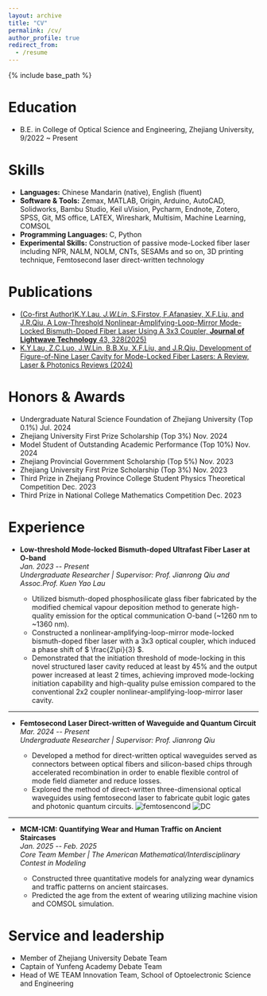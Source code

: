 ```yaml
---
layout: archive
title: "CV"
permalink: /cv/
author_profile: true
redirect_from:
  - /resume
---
```


{% include base_path %}

Education
======
* B.E. in College of Optical Science and Engineering, Zhejiang University, 9/2022 ~ Present

  
Skills
======
* **Languages:** Chinese Mandarin (native), English (fluent)
* **Software & Tools:** Zemax, MATLAB, Origin, Arduino, AutoCAD, Solidworks, Bambu Studio, Keil uVision, Pycharm, Endnote, Zotero, SPSS, Git, MS office, LATEX, Wireshark, Multisim, Machine Learning, COMSOL
* **Programming Languages:** C, Python
* **Experimental Skills:** Construction of passive mode-Locked fiber laser including NPR, NALM, NOLM, CNTs, SESAMs and so on, 3D printing technique, Femtosecond laser direct-written technology

Publications
======
* [(Co-first Author)K.Y.Lau<sup>*</sup>, J.W.Lin<sup>*</sup>, S.Firstov, F.Afanasiev, X.F.Liu, and J.R.Qiu, A Low-Threshold Nonlinear-Amplifying-Loop-Mirror Mode-Locked Bismuth-Doped Fiber Laser Using A 3x3 Coupler, **Journal of Lightwave Technology** 43, 328(2025)](assets/A_Low-Threshold_Nonlinear-Amplifying-Loop-Mirror_Mode-Locked_Bismuth-Doped_Fiber_Laser_Using_A_33_Coupler.pdf)
* [K.Y.Lau, Z.C.Luo, J.W.Lin, B.B.Xu, X.F.Liu, and J.R.Qiu, Development of Figure-of-Nine Laser Cavity for Mode-Locked Fiber Lasers: A Review, Laser & Photonics Reviews (2024)](https://onlinelibrary.wiley.com/doi/abs/10.1002/lpor.202301239?msockid=1bc7b18e6acd647113d0a3e96be36584)
  
Honors & Awards
======
* Undergraduate Natural Science Foundation of Zhejiang University (Top 0.1%) Jul. 2024
* Zhejiang University First Prize Scholarship (Top 3%) Nov. 2024
* Model Student of Outstanding Academic Performance (Top 10%) Nov. 2024
* Zhejiang Provincial Government Scholarship (Top 5%) Nov. 2023
* Zhejiang University First Prize Scholarship (Top 3%) Nov. 2023
* Third Prize in Zhejiang Province College Student Physics Theoretical Competition Dec. 2023
* Third Prize in National College Mathematics Competition Dec. 2023
  
Experience
======
- **Low-threshold Mode-locked Bismuth-doped Ultrafast Fiber Laser at O-band**  
  *Jan. 2023 -- Present*  
  *Undergraduate Researcher | Supervisor: Prof. Jianrong Qiu and Assoc.Prof. Kuen Yao Lau*

  - Utilized bismuth-doped phosphosilicate glass fiber fabricated by the modified chemical vapour deposition method to generate high-quality emission for the optical communication O-band (~1260 nm to ~1360 nm).
  - Constructed a nonlinear-amplifying-loop-mirror mode-locked bismuth-doped fiber laser with a 3x3 optical coupler, which induced a phase shift of $ \frac{2\pi}{3} $.
  - Demonstrated that the initiation threshold of mode-locking in this novel structured laser cavity reduced at least by 45% and the output power increased at least 2 times, achieving improved mode-locking initiation capability and high-quality pulse emission compared to the conventional 2x2 coupler nonlinear-amplifying-loop-mirror laser cavity.

---

- **Femtosecond Laser Direct-written of Waveguide and Quantum Circuit**  
  *Mar. 2024 -- Present*  
  *Undergraduate Researcher | Supervisor: Prof. Jianrong Qiu*

  - Developed a method for direct-written optical waveguides served as connectors between optical fibers and silicon-based chips through accelerated recombination in order to enable flexible control of mode field diameter and reduce losses.
  - Explored the method of direct-written three-dimensional optical waveguides using femtosecond laser to fabricate qubit logic gates and photonic quantum circuits.
![femtosencond](femtosecond.png)
![DC](DC.png)


---

- **MCM-ICM: Quantifying Wear and Human Traffic on Ancient Staircases**  
  *Jan. 2025 -- Feb. 2025*  
  *Core Team Member | The American Mathematical/Interdisciplinary Contest in Modeling*

  - Constructed three quantitative models for analyzing wear dynamics and traffic patterns on ancient staircases.
  - Predicted the age from the extent of wearing utilizing machine vision and COMSOL simulation.

  
  
Service and leadership
======
* Member of Zhejiang University Debate Team
* Captain of Yunfeng Academy Debate Team
* Head of WE TEAM Innovation Team, School of Optoelectronic Science and Engineering
